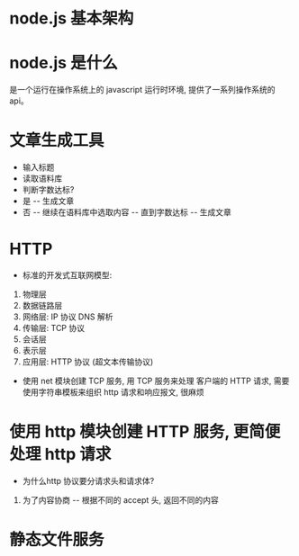 # node.js 基本架构


# node.js 是什么
是一个运行在操作系统上的 javascript 运行时环境, 提供了一系列操作系统的 api。

# 文章生成工具
- 输入标题
- 读取语料库
- 判断字数达标?
- 是 -- 生成文章
- 否 -- 继续在语料库中选取内容 -- 直到字数达标 -- 生成文章



# HTTP
- 标准的开发式互联网模型:
1. 物理层
2. 数据链路层
3. 网络层: IP 协议 DNS 解析
4. 传输层: TCP 协议
5. 会话层
6. 表示层
7. 应用层: HTTP 协议 (超文本传输协议)

- 使用 net 模块创建 TCP 服务, 用 TCP 服务来处理 客户端的 HTTP 请求, 需要使用字符串模板来组织 http 请求和响应报文, 很麻烦
# 使用 http 模块创建 HTTP 服务, 更简便处理 http 请求

- 为什么http 协议要分请求头和请求体?
 1. 为了内容协商 -- 根据不同的 accept 头, 返回不同的内容


# 静态文件服务

